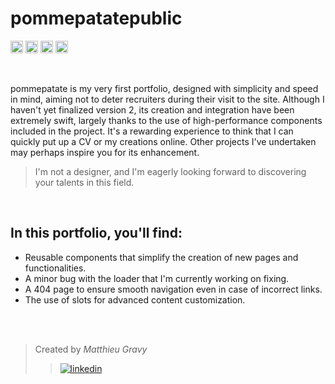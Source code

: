 # pommepatatepublic
<img height="20px" src="https://img.shields.io/badge/Bootstrap-563D7C?style=for-the-badge&logo=bootstrap&logoColor=white" alt="bootstrap" title="bootstrap"/> <img height="20px" src="https://img.shields.io/badge/Sass-CC6699?style=for-the-badge&logo=sass&logoColor=white" alt="sass" title="sass"/> <img height="20px" src="https://img.shields.io/badge/Vue%20js-35495E?style=for-the-badge&logo=vuedotjs&logoColor=4FC08D" alt="vueJS" title="vueJS"/> <img height="20px" src="https://img.shields.io/badge/JavaScript-323330?style=for-the-badge&logo=javascript&logoColor=F7DF1E" alt="JS" title="JS"/>

<br />

pommepatate is my very first portfolio, designed with simplicity and speed in mind, aiming not to deter recruiters during their visit to the site. Although I haven't yet finalized version 2, its creation and integration have been extremely swift, largely thanks to the use of high-performance components included in the project. It's a rewarding experience to think that I can quickly put up a CV or my creations online. Other projects I've undertaken may perhaps inspire you for its enhancement.

> I'm not a designer, and I'm eagerly looking forward to discovering your talents in this field.

<br />

## In this portfolio, you'll find:

- Reusable components that simplify the creation of new pages and functionalities.
- A minor bug with the loader that I'm currently working on fixing.
- A 404 page to ensure smooth navigation even in case of incorrect links.
- The use of slots for advanced content customization.

<br />
<br />

> Created by _Matthieu Gravy_
> > <a href="https://www.linkedin.com/in/matthieugravy/"><img src="https://img.shields.io/badge/LinkedIn-0077B5?style=for-the-badge&logo=linkedin&logoColor=white" alt="linkedin" title="linkedin"/></a>
<br/>
